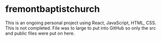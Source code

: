# fremontbaptistchurch
This is an ongoing personal project using React, JavaScript, HTML, CSS. This is not completed. File was to large to put into GitHub so only the src and public files were put on here.
